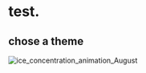 # test.

## chose a theme

![ice_concentration_animation_August](https://github.com/user-attachments/assets/84d7b4e1-4cdd-4a70-946b-7a51599dfcb1)
